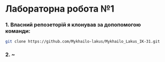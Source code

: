 # **Лабораторна робота №1**

### 1. Власний репозеторій я клонував за допопомогою команди:
```sh
git clone https://github.com/Mykhailo-lakus/Mykhailo_Lakus_IK-31.git
``` 

### 2. ~
